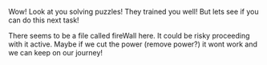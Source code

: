 Wow! Look at you solving puzzles! They trained you well! But lets see if you can do 
this next task! 

There seems to be a file called fireWall here. It could be risky proceeding with it 
active. Maybe if we cut the power (remove power?) it wont work and we can keep on our 
journey!

